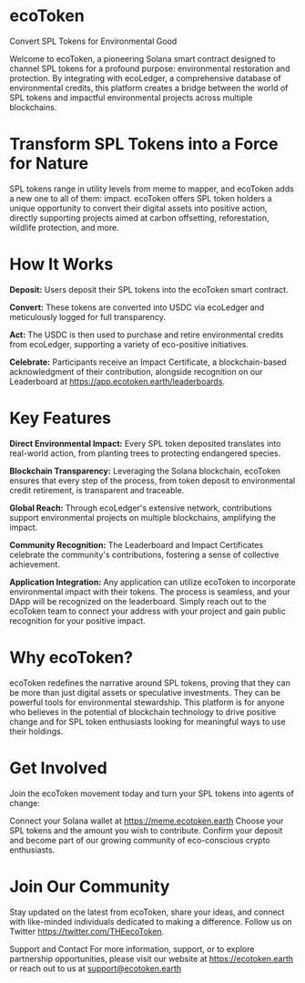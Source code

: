 # ecoToken
Convert SPL Tokens for Environmental Good

Welcome to ecoToken, a pioneering Solana smart contract designed to channel SPL tokens for a profound purpose: environmental restoration and protection. By integrating with ecoLedger, a comprehensive database of environmental credits, this platform creates a bridge between the world of SPL tokens and impactful environmental projects across multiple blockchains.

# Transform SPL Tokens into a Force for Nature
SPL tokens range in utility levels from meme to mapper, and ecoToken adds a new one to all of them: impact. ecoToken offers SPL token holders a unique opportunity to convert their digital assets into positive action, directly supporting projects aimed at carbon offsetting, reforestation, wildlife protection, and more.

# How It Works

**Deposit:** Users deposit their SPL tokens into the ecoToken smart contract.

**Convert:** These tokens are converted into USDC via ecoLedger and meticulously logged for full transparency.

**Act:** The USDC is then used to purchase and retire environmental credits from ecoLedger, supporting a variety of eco-positive initiatives.

**Celebrate:** Participants receive an Impact Certificate, a blockchain-based acknowledgment of their contribution, alongside recognition on our Leaderboard at https://app.ecotoken.earth/leaderboards.

# Key Features
**Direct Environmental Impact:** Every SPL token deposited translates into real-world action, from planting trees to protecting endangered species.

**Blockchain Transparency:** Leveraging the Solana blockchain, ecoToken ensures that every step of the process, from token deposit to environmental credit retirement, is transparent and traceable.

**Global Reach:** Through ecoLedger's extensive network, contributions support environmental projects on multiple blockchains, amplifying the impact.

**Community Recognition:** The Leaderboard and Impact Certificates celebrate the community's contributions, fostering a sense of collective achievement.

**Application Integration:** Any application can utilize ecoToken to incorporate environmental impact with their tokens. The process is seamless, and your DApp will be recognized on the leaderboard. Simply reach out to the ecoToken team to connect your address with your project and gain public recognition for your positive impact.

# Why ecoToken?
ecoToken redefines the narrative around SPL tokens, proving that they can be more than just digital assets or speculative investments. They can be powerful tools for environmental stewardship. This platform is for anyone who believes in the potential of blockchain technology to drive positive change and for SPL token enthusiasts looking for meaningful ways to use their holdings.

# Get Involved
Join the ecoToken movement today and turn your SPL tokens into agents of change:

Connect your Solana wallet at https://meme.ecotoken.earth
Choose your SPL tokens and the amount you wish to contribute.
Confirm your deposit and become part of our growing community of eco-conscious crypto enthusiasts.


# Join Our Community
Stay updated on the latest from ecoToken, share your ideas, and connect with like-minded individuals dedicated to making a difference. Follow us on Twitter https://twitter.com/THEecoToken.

Support and Contact
For more information, support, or to explore partnership opportunities, please visit our website at https://ecotoken.earth or reach out to us at support@ecotoken.earth
